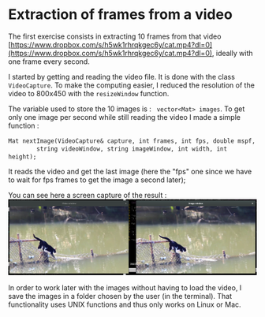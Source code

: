 # Extraction of frames from a video

The first exercise consists in extracting 10 frames from that video [https://www.dropbox.com/s/h5wk1rhrqkgec6y/cat.mp4?dl=0](https://www.dropbox.com/s/h5wk1rhrqkgec6y/cat.mp4?dl=0), ideally with one frame every second.

I started by getting and reading the video file. It is done with the class `VideoCapture`.
To make the computing easier, I reduced the resolution of the video to 800x450 with the `resizeWindow` function.

The variable used to store the 10 images is  : ` vector<Mat> images`.
To get only one image per second while still reading the video I made a simple function :
```
Mat nextImage(VideoCapture& capture, int frames, int fps, double mspf,
		string videoWindow, string imageWindow, int width, int height);
```
It reads the video and get the last image (here the "fps" one since we have to wait for fps frames to get the image a second later);

You can see here a screen capture of the result :
![Screenshot](img/extraction.png)

In order to work later with the images without having to load the video,
I save the images in a folder chosen by the user (in the terminal).
That functionality uses UNIX functions and thus only works on Linux or Mac.
